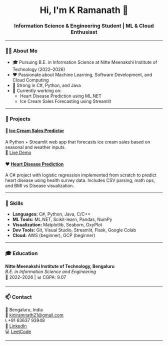 <h1 align="center">Hi, I'm K Ramanath 👋</h1>
<h3 align="center">Information Science & Engineering Student | ML & Cloud Enthusiast</h3>

---

### 👨‍💻 About Me

- 🎓 Pursuing B.E. in Information Science at Nitte Meenakshi Institute of Technology (2022–2026)
- ❤️ Passionate about Machine Learning, Software Development, and Cloud Computing
- 🔧 Strong in C#, Python, and Java
- 📌 Currently working on:
  - Heart Disease Prediction using ML.NET
  - Ice Cream Sales Forecasting using Streamlit

---

### 🚀 Projects

#### 🧊 [Ice Cream Sales Predictor](https://github.com/kiniramnath21/ice-cream-sales-predictor)  
A Python + Streamlit web app that forecasts ice cream sales based on seasonal and weather inputs.  
🔗 [Live Demo](https://kiniramnath21-ice-cream-sales-predictor.streamlit.app/)

#### ❤️ [Heart Disease Prediction](https://github.com/kiniramnath21/heart_disease_prediction)  
A C# project with logistic regression implemented from scratch to predict heart disease using health survey data. Includes CSV parsing, math ops, and BMI vs Disease visualization.

---

### 🧰 Skills

- **Languages:** C#, Python, Java, C/C++
- **ML Tools:** ML.NET, Scikit-learn, Pandas, NumPy
- **Visualization:** Matplotlib, Seaborn, OxyPlot
- **Dev Tools:** Git, Visual Studio, Streamlit, Flask, Google Colab
- **Cloud:** AWS (beginner), GCP (beginner)

---

### 🎓 Education

**Nitte Meenakshi Institute of Technology, Bengaluru**  
*B.E. in Information Science and Engineering*  
📅 2022–2026 | 📊 CGPA: 9.07

---

### 📫 Contact

📍 Bengaluru, India  
📧 kiniramnath21@gmail.com  
📞 +91 63637 93948  
🔗 [LinkedIn](https://linkedin.com/in/k-ramanath)  
💻 [LeetCode](https://leetcode.com/u/kiniramnath21/)

---
